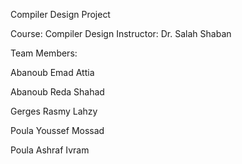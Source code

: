 Compiler Design Project

Course: Compiler Design
Instructor: Dr. Salah Shaban

Team Members:

Abanoub Emad Attia

Abanoub Reda Shahad

Gerges Rasmy Lahzy

Poula Youssef Mossad

Poula Ashraf Ivram
